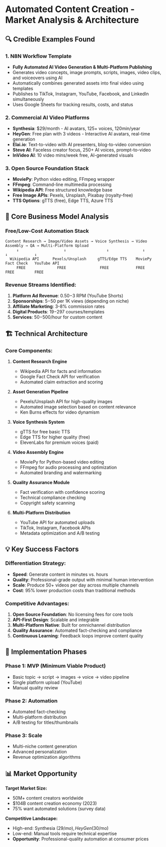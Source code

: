 # Automated Content Creation - Market Analysis & Architecture

## 🔍 Credible Examples Found

### 1. **N8N Workflow Template** 
- **Fully Automated AI Video Generation & Multi-Platform Publishing**
- Generates video concepts, image prompts, scripts, images, video clips, and voiceovers using AI
- Automatically combines generated assets into final video using templates
- Publishes to TikTok, Instagram, YouTube, Facebook, and LinkedIn simultaneously
- Uses Google Sheets for tracking results, costs, and status

### 2. **Commercial AI Video Platforms**
- **Synthesia**: $29/month - AI avatars, 125+ voices, 120min/year
- **HeyGen**: Free plan with 3 videos - Interactive AI avatars, real-time generation
- **Elai.io**: Text-to-video with AI presenters, blog-to-video conversion
- **Steve AI**: Faceless creator focus, 250+ AI voices, prompt-to-video
- **InVideo AI**: 10 video mins/week free, AI-generated visuals

### 3. **Open Source Foundation Stack**
- **MoviePy**: Python video editing, FFmpeg wrapper
- **FFmpeg**: Command-line multimedia processing
- **Wikipedia API**: Free structured knowledge base
- **Free Image APIs**: Pexels, Unsplash, Pixabay (royalty-free)
- **TTS Options**: gTTS (free), Edge TTS, Azure TTS

## 🎯 Core Business Model Analysis

### **Free/Low-Cost Automation Stack**
```
Content Research → Image/Video Assets → Voice Synthesis → Video Assembly → QA → Multi-Platform Upload
     ↓                    ↓                  ↓               ↓           ↓            ↓
  Wikipedia API      Pexels/Unsplash     gTTS/Edge TTS    MoviePy     Fact Check   YouTube API
     FREE              FREE               FREE            FREE         FREE         FREE
```

### **Revenue Streams Identified:**
1. **Platform Ad Revenue**: $0.50-$3 RPM (YouTube Shorts)
2. **Sponsorships**: $5-$50 per 1K views (depending on niche)  
3. **Affiliate Marketing**: 3-8% commission rates
4. **Digital Products**: $19-$297 courses/templates
5. **Services**: $50-$500/hour for custom content

## 🏗️ Technical Architecture

### **Core Components:**

1. **Content Research Engine**
   - Wikipedia API for facts and information
   - Google Fact Check API for verification
   - Automated claim extraction and scoring

2. **Asset Generation Pipeline**
   - Pexels/Unsplash API for high-quality images
   - Automated image selection based on content relevance
   - Ken Burns effects for video dynamism

3. **Voice Synthesis System**
   - gTTS for free basic TTS
   - Edge TTS for higher quality (free)
   - ElevenLabs for premium voices (paid)

4. **Video Assembly Engine**
   - MoviePy for Python-based video editing
   - FFmpeg for audio processing and optimization
   - Automated branding and watermarking

5. **Quality Assurance Module**
   - Fact verification with confidence scoring
   - Technical compliance checking
   - Copyright safety scanning

6. **Multi-Platform Distribution**
   - YouTube API for automated uploads
   - TikTok, Instagram, Facebook APIs
   - Metadata optimization and A/B testing

## 💡 Key Success Factors

### **Differentiation Strategy:**
- **Speed**: Generate content in minutes vs. hours
- **Quality**: Professional-grade output with minimal human intervention  
- **Scale**: Produce 50+ videos per day across multiple channels
- **Cost**: 95% lower production costs than traditional methods

### **Competitive Advantages:**
1. **Open Source Foundation**: No licensing fees for core tools
2. **API-First Design**: Scalable and integrable
3. **Multi-Platform Native**: Built for omnichannel distribution
4. **Quality Assurance**: Automated fact-checking and compliance
5. **Continuous Learning**: Feedback loops improve content quality

## 🚀 Implementation Phases

### **Phase 1: MVP (Minimum Viable Product)**
- Basic topic → script → images → voice → video pipeline
- Single platform upload (YouTube)
- Manual quality review

### **Phase 2: Automation**  
- Automated fact-checking
- Multi-platform distribution
- A/B testing for titles/thumbnails

### **Phase 3: Scale**
- Multi-niche content generation
- Advanced personalization
- Revenue optimization algorithms

## 📊 Market Opportunity

**Target Market Size:**
- 50M+ content creators worldwide
- $104B content creation economy (2023)
- 75% want automated solutions (survey data)

**Competitive Landscape:**
- High-end: Synthesia ($29/mo), HeyGen ($30/mo)
- Low-end: Manual tools require technical expertise
- **Opportunity**: Professional-quality automation at consumer prices
